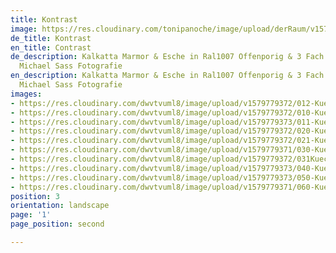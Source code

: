 ```yaml
---
title: Kontrast
image: https://res.cloudinary.com/tonipanoche/image/upload/derRaum/v1579253466/070-Bueroausbau-Schiebetueren-wandhoch_ulvvuj.jpg
de_title: Kontrast
en_title: Contrast
de_description: Kalkatta Marmor & Esche in Ral1007 Offenporig & 3 Fach Lackiert /
  Michael Sass Fotografie
en_description: Kalkatta Marmor & Esche in Ral1007 Offenporig & 3 Fach Lackiert /
  Michael Sass Fotografie
images:
- https://res.cloudinary.com/dwvtvuml8/image/upload/v1579779372/012-Kueche-blau-lackiert-Schrank-Vitrine_zhxlqz.jpg
- https://res.cloudinary.com/dwvtvuml8/image/upload/v1579779372/010-Kueche-blau-lackiert-Schrank-Vitrine_kcyeed.jpg
- https://res.cloudinary.com/dwvtvuml8/image/upload/v1579779373/011-Kueche-blau-lackiert-Schrank-Vitrine_vmgb9l.jpg
- https://res.cloudinary.com/dwvtvuml8/image/upload/v1579779372/020-Kueche-rosa-lackiert-Kuechenzeile_jq8oes.jpg
- https://res.cloudinary.com/dwvtvuml8/image/upload/v1579779372/021-Kueche-rosa-lackiert-Kuechenzeile_bayibx.jpg
- https://res.cloudinary.com/dwvtvuml8/image/upload/v1579779371/030-Kueche-rosa-lackiert-Marmor-Griffe-weiss_exwq2m.jpg
- https://res.cloudinary.com/dwvtvuml8/image/upload/v1579779372/031Kueche-rosa-lackiert-Marmor-Griffe-weiss_vg0cix.jpg
- https://res.cloudinary.com/dwvtvuml8/image/upload/v1579779373/040-Kueche-blau-lackiert-Schrank-Vitrine_ub8m0e.jpg
- https://res.cloudinary.com/dwvtvuml8/image/upload/v1579779373/050-Kueche-blau-lackiert-Schrank-Vitrine_drflhn.jpg
- https://res.cloudinary.com/dwvtvuml8/image/upload/v1579779371/060-Kueche-rosa-lackiert-Griffe-Kupfer-Optik_bhvrxd.jpg
position: 3
orientation: landscape
page: '1'
page_position: second

---
```


